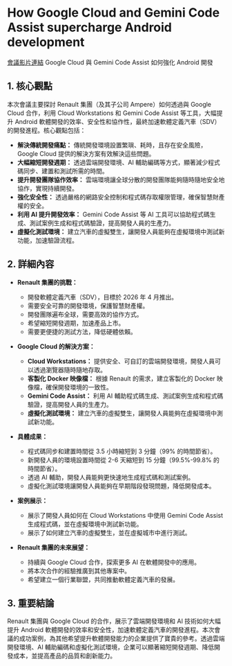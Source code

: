# How Google Cloud and Gemini Code Assist supercharge Android development
[會議影片連結](https://www.youtube.com/watch?v=VZTC9OQVzGg)
Google Cloud 與 Gemini Code Assist 如何強化 Android 開發

## 1. 核心觀點

本次會議主要探討 Renault 集團（及其子公司 Ampere）如何透過與 Google Cloud 合作，利用 Cloud Workstations 和 Gemini Code Assist 等工具，大幅提升 Android 軟體開發的效率、安全性和協作性，最終加速軟體定義汽車（SDV）的開發進程。核心觀點包括：

*   **解決傳統開發痛點：** 傳統開發環境設置繁瑣、耗時，且存在安全風險，Google Cloud 提供的解決方案有效解決這些問題。
*   **大幅縮短開發週期：** 透過雲端開發環境、AI 輔助編碼等方式，顯著減少程式碼同步、建置和測試所需的時間。
*   **提升開發團隊協作效率：** 雲端環境讓全球分散的開發團隊能夠隨時隨地安全地協作，實現持續開發。
*   **強化安全性：** 透過嚴格的網路安全控制和程式碼存取權限管理，確保智慧財產權的安全。
*   **利用 AI 提升開發效率：** Gemini Code Assist 等 AI 工具可以協助程式碼生成、測試案例生成和程式碼驗證，提高開發人員的生產力。
*   **虛擬化測試環境：** 建立汽車的虛擬雙生，讓開發人員能夠在虛擬環境中測試新功能，加速驗證流程。

## 2. 詳細內容

*   **Renault 集團的挑戰：**
    *   開發軟體定義汽車（SDV），目標於 2026 年 4 月推出。
    *   需要安全可靠的開發環境，保護智慧財產權。
    *   開發團隊遍布全球，需要高效的協作方式。
    *   希望縮短開發週期，加速產品上市。
    *   需要更便捷的測試方法，降低硬體依賴。

*   **Google Cloud 的解決方案：**
    *   **Cloud Workstations：** 提供安全、可自訂的雲端開發環境，開發人員可以透過瀏覽器隨時隨地存取。
    *   **客製化 Docker 映像檔：** 根據 Renault 的需求，建立客製化的 Docker 映像檔，確保開發環境的一致性。
    *   **Gemini Code Assist：** 利用 AI 輔助程式碼生成、測試案例生成和程式碼驗證，提高開發人員的生產力。
    *   **虛擬化測試環境：** 建立汽車的虛擬雙生，讓開發人員能夠在虛擬環境中測試新功能。

*   **具體成果：**
    *   程式碼同步和建置時間從 3.5 小時縮短到 3 分鐘（99% 的時間節省）。
    *   新開發人員的環境設置時間從 2-6 天縮短到 15 分鐘（99.5%-99.8% 的時間節省）。
    *   透過 AI 輔助，開發人員能夠更快速地生成程式碼和測試案例。
    *   虛擬化測試環境讓開發人員能夠在早期階段發現問題，降低開發成本。

*   **案例展示：**
    *   展示了開發人員如何在 Cloud Workstations 中使用 Gemini Code Assist 生成程式碼，並在虛擬環境中測試新功能。
    *   展示了如何建立汽車的虛擬雙生，並在虛擬城市中進行測試。

*   **Renault 集團的未來展望：**
    *   持續與 Google Cloud 合作，探索更多 AI 在軟體開發中的應用。
    *   將本次合作的經驗推廣到其他專案中。
    *   希望建立一個行業聯盟，共同推動軟體定義汽車的發展。

## 3. 重要結論

Renault 集團與 Google Cloud 的合作，展示了雲端開發環境和 AI 技術如何大幅提升 Android 軟體開發的效率和安全性，加速軟體定義汽車的開發進程。本次會議的成功案例，為其他希望提升軟體開發能力的企業提供了寶貴的參考。透過雲端開發環境、AI 輔助編碼和虛擬化測試環境，企業可以顯著縮短開發週期、降低開發成本，並提高產品的品質和創新能力。
